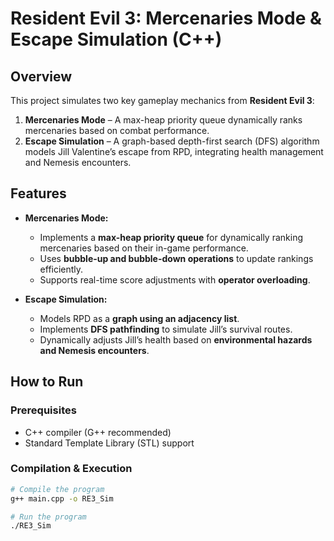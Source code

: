 # Resident Evil 3: Mercenaries Mode & Escape Simulation (C++)

## Overview
This project simulates two key gameplay mechanics from **Resident Evil 3**:  
1. **Mercenaries Mode** – A max-heap priority queue dynamically ranks mercenaries based on combat performance.  
2. **Escape Simulation** – A graph-based depth-first search (DFS) algorithm models Jill Valentine’s escape from RPD, integrating health management and Nemesis encounters.

## Features
- **Mercenaries Mode:**
  - Implements a **max-heap priority queue** for dynamically ranking mercenaries based on their in-game performance.
  - Uses **bubble-up and bubble-down operations** to update rankings efficiently.
  - Supports real-time score adjustments with **operator overloading**.

- **Escape Simulation:**
  - Models RPD as a **graph using an adjacency list**.
  - Implements **DFS pathfinding** to simulate Jill’s survival routes.
  - Dynamically adjusts Jill’s health based on **environmental hazards and Nemesis encounters**.

## How to Run
### Prerequisites
- C++ compiler (G++ recommended)
- Standard Template Library (STL) support

### Compilation & Execution
```bash
# Compile the program
g++ main.cpp -o RE3_Sim

# Run the program
./RE3_Sim
